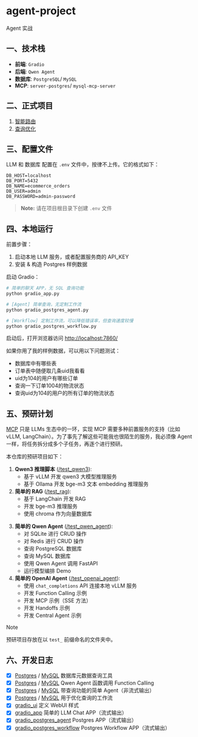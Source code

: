 # agent-project

Agent 实战

## 一、技术栈

- **前端**: `Gradio`
- **后端**: `Qwen Agent`
- **数据库**: `PostgreSQL`/ `MySQL`
- **MCP**: `server-postgres`/ `mysql-mcp-server`

## 二、正式项目

1. [智能路由](./2.intelligent_routing.ipynb)
2. [查询优化](./3.nl2sql.ipynb)

## 三、配置文件

LLM 和 数据库 配置在 `.env` 文件中，按律不上传。它的格式如下：

```
DB_HOST=localhost
DB_PORT=5432
DB_NAME=ecommerce_orders
DB_USER=admin
DB_PASSWORD=admin-password
```

> **Note:** 请在项目根目录下创建 `.env` 文件

## 四、本地运行

前置步骤：

1. 启动本地 LLM 服务，或者配置服务商的 API_KEY
2. 安装 & 构造 Postgres 样例数据

启动 Gradio：

```bash
# 简单的聊天 APP，无 SQL 查询功能
python gradio_app.py

# [Agent] 简单查询，无定制工作流
python gradio_postgres_agent.py

# [Workflow] 定制工作流，可以降低错误率，但查询速度较慢
python gradio_postgres_workflow.py
```

启动后，打开浏览器访问 [http://localhost:7860/](http://localhost:7860/)

如果你用了我的样例数据，可以用以下问题测试：

- 数据库中有哪些表
- 订单表中随便取几条uid我看看
- uid为104的用户有哪些订单
- 查询一下订单1004的物流状态
- 查询uid为104的用户的所有订单的物流状态

## 五、预研计划

[MCP](https://github.com/modelcontextprotocol/servers) 只是 LLMs 生态中的一环，实现 MCP 需要多种前置服务的支持（比如 vLLM, LangChain）。为了事先了解这些可能我也很陌生的服务，我必须像 Agent 一样，将任务拆分成多个子任务，再逐个进行预研。

本仓库的预研项目如下：

1. **Qwen3 推理脚本** ([/test_qwen3](/test_qwen3)):
   - 基于 vLLM 开发 qwen3 大模型推理服务
   - 基于 Ollama 开发 bge-m3 文本 embedding 推理服务
2. **简单的 RAG** ([/test_rag](/test_rag)):
   - 基于 LangChain 开发 RAG
   - 开发 bge-m3 推理服务
   - 使用 chroma 作为向量数据库
<!-- 3. **简单的 MCP** ([/test_mcp](/test_mcp)):
   - 参考 anthropic 官方 MCP 教程，开发 MCP Server 和 MCP Client -->
3. **简单的 Qwen Agent** ([/test_qwen_agent](/test_qwen_agent)):
   - 对 SQLite 进行 CRUD 操作
   - 对 Redis 进行 CRUD 操作
   - 查询 PostgreSQL 数据库
   - 查询 MySQL 数据库
   - 使用 Qwen Agent 调用 FastAPI
   - 运行模型编排 Demo
4. **简单的 OpenAI Agent** ([/test_openai_agent](/test_openai_agent)):
   - 使用 `chat_completions` API 连接本地 vLLM 服务
   - 开发 Function Calling 示例
   - 开发 MCP 示例（SSE 方法）
   - 开发 Handoffs 示例
   - 开发 Central Agent 示例

> [!NOTE]
> 预研项目存放在以 `test_` 前缀命名的文件夹中。

## 六、开发日志

- [x] [Postgres](./postgres_client.py) / [MySQL](./mysql_client.py) 数据库元数据查询工具
- [x] [Postgres](./postgres_tool.py) / [MySQL](./mysql_tool.py) Qwen Agent 函数调用 Function Calling
- [x] [Postgres](./postgres_agent.py) / [MySQL](./mysql_agent.py) 带查询功能的简单 Agent（非流式输出）
- [x] [Postgres](./postgres_workflow.py) / [MySQL](./mysql_workflow.py) 用于优化查询的工作流
- [x] [gradio_ui](./gradio_ui.py) 定义 WebUI 样式
- [x] [gradio_app](./gradio_app.py) 简单的 LLM Chat APP（流式输出）
- [x] [gradio_postgres_agent](./gradio_postgres_agent.py) Postgres APP（流式输出）
- [x] [gradio_postgres_workflow](./gradio_postgres_agent.py) Postgres Workflow APP（流式输出）
